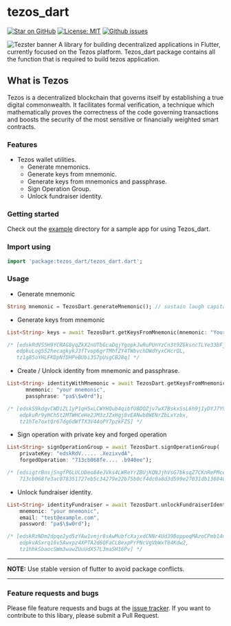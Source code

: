 # tezos_dart

[![Star on GitHub](https://img.shields.io/github/stars/Tezsure/tezos_dart?style=flat&logo=github&colorB=green&label=stars)](https://github.com/Tezsure/tezos_dart)
[![License: MIT](https://img.shields.io/badge/license-MIT-purple.svg)](https://opensource.org/licenses/MIT)
[![Github issues](https://img.shields.io/github/issues/Tezsure/tezos_dart)](https://github.com/Tezsure/tezos_dart/issues?q=is%3Aissue+is%3Aopen+)

![Tezster banner](https://tezster.s3-ap-southeast-1.amazonaws.com/TEZSTER_CLI/1_jDB5enULQVo2UfeiwD32qA.png)
A library for building decentralized applications in Flutter, currently focused on the Tezos platform. Tezos_dart package contains all the function that is required to build tezos application.

## What is Tezos

Tezos is a decentralized blockchain that governs itself by establishing a true digital commonwealth. It facilitates formal verification, a technique which mathematically proves the correctness of the code governing transactions and boosts the security of the most sensitive or financially weighted smart contracts.

### Features

* Tezos wallet utilities.
  * Generate mnemonics.
  * Generate keys from mnemonic.
  * Generate keys from mnemonics and passphrase.
  * Sign Operation Group.
  * Unlock fundraiser identity.
  
### Getting started

Check out the [example](https://github.com/Tezsure/tezos_dart/tree/master/example) directory for a sample app for using Tezos_dart.

### Import using

``` dart
import 'package:tezos_dart/tezos_dart.dart';
```

### Usage

* Generate mnemonic

``` dart
String mnemonic = TezosDart.generateMnemonic(); // sustain laugh capital drop brush artist ahead blossom bread spring motor other mountain thumb volcano engine shed guilt famous loud force hundred same brave
```

* Generate keys from mnemonic

``` dart
List<String> keys = await TezosDart.getKeysFromMnemonic(mnemonic: "Your Mnemonic");

/* [edskRdVS5H9YCRAG8yqZkX2nUTbGcaDqjYgopkJwRuPUnYzCn3t9ZGksncTLYe33bFjq29pRhpvjQizCCzmugMGhJiXezixvdC,
   edpkuLog552hecagkykJ3fTvop6grTMhfZY4TWbvchDWdYyxCHcrQL,
   tz1g85oYHLFKDpNfDHPeBUbi3S7pUsgCB28q] */
```

* Create / Unlock identity from mnemonic and passphrase.

``` dart
List<String> identityWithMnemonic = await TezosDart.getKeysFromMnemonicAndPassphrase(
      mnemonic: "your mnemonic",
      passphrase: "pa$\$w0rd");

/* [edskS9kdgvCWDiZL1yP1qH5xLCWYHQub4qibfU8DQZjv7wX7BskxSsL6h9j1yDYJ7Y9jDbMULNmfLhw9vBJPqDw3TeVHHd34w7,
    edpkuRr9yHChSt2MTWHCeHe2JM3zJZxHgj8vEANwb8WENrZbLxYzbx,
    tz1hTe7oxtQr67dg6dWfTX3V44oPY7pzkFZS] */
```

* Sign operation with private key and forged operation

``` dart
List<String> signOperationGroup = await TezosDart.signOperationGroup(
    privateKey: "edskRdV..... .XezixvdA",
    forgedOperation: "713cb068fe.... .b940ee");

/* [edsigtrBnsjSngfP6LULUDeo84eJVks4LWReYrZBUjKQNJjhVsG7bksqZ7CKnRePMceMe3vgRHHbyd2CqRdC8iEAK5NcyNn4iEB,
    713cb068fe3ac078351727eb5c34279e22b75b0cf4dc0a8d3d599e27031db136040cb9f9da085607c05cac1ca4c62a3f3cfb8146aa9b7f631e52f877a1d363474404da8130b0b940ee8c7ce5bf2968c1204c1c4b2ba98bcbd08fc4ad3cad706d39ac55e4dd61fde5a8496840ce2d377389a4ca7842bf613d3f096fda819c26e43adfb0cad1336a430d] */
```

* Unlock fundraiser identity.

``` dart
List<String> identityFundraiser = await TezosDart.unlockFundraiserIdentity(
    mnemonic: "your mnemonic",
    email: "test@example.com",
    password: "pa$\$w0rd");

/* [edskRzNDm2dpqe2yd5zYAw1vmjr8sAwMubfcXajxdCNNr4Ud39BoppeqMAzoCPmb14mzfXRhjtydQjCbqU2VzWrsq6JP4D9GVb,
    edpkvASxrq16v5Awxpz4XPTA2d6QFaCL8expPrPNcVgVbWxT84Kdw2,
    tz1hhkSbaocSWm3wawZUuUdX57L3maSH16Pv] */
```

---
**NOTE:**
Use stable version of flutter to avoid package conflicts.

---

### Feature requests and bugs

Please file feature requests and bugs at the [issue tracker](https://github.com/Tezsure/tezos_dart/issues/new). If you want to contribute to this libary, please submit a Pull Request.
